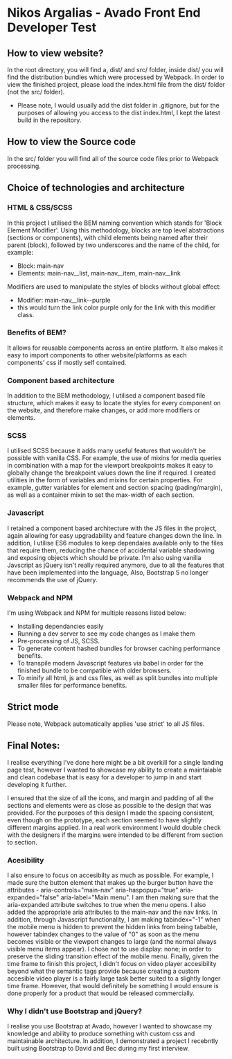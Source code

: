 # Nikos Argalias - Avado Front End Developer Test

## How to view website?

In the root directory, you will find a, dist/ and src/ folder, inside dist/ you will find the distribution bundles which were processed by Webpack. In order to view the finished project, please load the index.html file from the dist/ folder (not the src/ folder).

* Please note, I would usually add the dist folder in .gitignore, but for the purposes of allowing you access to the dist index.html, I kept the latest build in the repository.

## How to view the Source code

In the src/ folder you will find all of the source code files prior to Webpack processing.

## Choice of technologies and architecture

### HTML & CSS/SCSS

In this project I utilised the BEM naming convention which stands for 'Block Element Modifier'. Using this methodology, blocks are top level abstractions (sections or components), with child elements being named after their parent (block), followed by two underscores and the name of the child, for example:
- Block: main-nav
- Elements: main-nav__list, main-nav__item, main-nav__link

Modifiers are used to manipulate the styles of blocks without global effect:
- Modifier: main-nav__link--purple
- this would turn the link color purple only for the link with this modifier class.

### Benefits of BEM?

It allows for reusable components across an entire platform. It also makes it easy to import components to other website/platforms as each components' css if mostly self contained.

### Component based architecture

In addition to the BEM methodology, I utilised a component based file structure, which makes it easy to locate the styles for every component on the website, and therefore make changes, or add more modifiers or elements.

### SCSS

I utilised SCSS because it adds many useful features that wouldn't be possible with vanilla CSS. For example, the use of mixins for media queries in combination with a map for the viewport breakpoints makes it easy to globally change the breakpoint values down the line if required. I created utilities in the form of variables and mixins for certain properties. For example, gutter variables for element and section spacing (pading/margin), as well as a container mixin to set the max-width of each section.

### Javascript

I retained a component based architecture with the JS files in the project, again allowing for easy upgradability and feature changes down the line. In addition, I utilise ES6 modules to keep dependaies available only to the files that require them, reducing the chance of accidental variable shadowing and exposing objects which should be private. I'm also using vanilla Javscript as jQuery isn't really required anymore, due to all the features that have been implemented into the language, Also, Bootstrap 5 no longer recommends the use of jQuery.

### Webpack and NPM

I'm using Webpack and NPM for multiple reasons listed below:
- Installing dependancies easily
- Running a dev server to see my code changes as I make them
- Pre-processing of JS, SCSS.
- To generate content hashed bundles for browser caching performance benefits.
- To transpile modern Javascript features via babel in order for the finished bundle to be compatible with older browsers.
- To minify all html, js and css files, as well as split bundles into multiple smaller files for performance benefits.

## Strict mode

Please note, Webpack automatically applies 'use strict' to all JS files.

## Final Notes:

I realise everything I've done here might be a bit overkill for a single landing page test, however I wanted to showcase my ability to create a maintaiable and clean codebase that is easy for a developer to jump in and start developing it further.

I ensured that the size of all the icons, and margin and padding of all the sections and elements were as close as possible to the design that was provided. For the purposes of this design I made the spacing consistent, even though on the prototype, each section seemed to have slightly different margins applied. In a real work environment I would double check with the designers if the margins were intended to be different from section to section.

### Acesibility

I also ensure to focus on accesibilty as much as possible. For example, I made sure the button element that makes up the burger button have the attributes -  aria-controls="main-nav" aria-haspopup="true"  aria-expanded="false" aria-label="Main menu". I am then making sure that the aria-expanded attribute switches to true when the menu opens. I also added the appropriate aria attributes to the main-nav and the nav links. In addition, through Javascript functionality, I am making tabindex="-1" when the mobile menu is hidden to prevent the hidden links from being tabable, however tabindex changes to the value of "0" as soon as the menu becomes visible or the viewport changes to large (and the normal always visible menu items appear). I chose not to use display: none; in order to preserve the sliding transition effect of the mobile menu. Finally, given the time frame to finish this project, I didn't focus on video player accesibility beyond what the semantic tags provide because creating a custom accesible video player is a fairly large task better suited to a slightly longer time frame. However, that would definitely be something I would ensure is done properly for a product that would be released commercially.

### Why I didn't use Bootstrap and jQuery?

I realise you use Bootstrap at Avado, however I wanted to showcase my knowledge and ability to produce something with custom css and maintainable architecture. In addition, I demonstrated a project I recebntly built using Bootstrap to David and Bec during my first interview.

